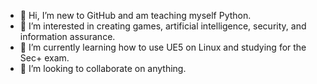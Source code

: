 - 👋 Hi, I’m new to GitHub and am teaching myself Python. 
- 👀 I’m interested in creating games, artificial intelligence, security, and information assurance.
- 🌱 I’m currently learning how to use UE5 on Linux and studying for the Sec+ exam.
- 💞️ I’m looking to collaborate on anything.


<!---
danstaar007/danstaar007 is a ✨ special ✨ repository because its `README.md` (this file) appears on your GitHub profile.
You can click the Preview link to take a look at your changes.
--->
